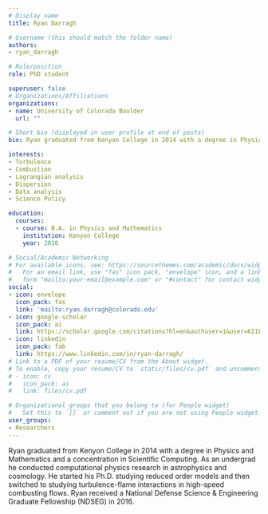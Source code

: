 ```yaml
---
# Display name
title: Ryan Darragh

# Username (this should match the folder name)
authors:
- ryan_darragh

# Role/position
role: PhD student

superuser: false
# Organizations/Affiliations
organizations:
- name: University of Colorado Boulder
  url: ""

# Short bio (displayed in user profile at end of posts)
bio: Ryan graduated from Kenyon College in 2014 with a degree in Physics and Mathematics and a concentration in Scientific Computing. As an undergrad he conducted computational physics research in astrophysics and cosmology. He started his Ph.D. studying reduced order models and then switched to studying turbulence-flame interactions in high-speed combusting flows. Ryan received a National Defense Science & Engineering Graduate Fellowship (NDSEG) in 2016.

interests:
- Turbulence
- Combustion
- Lagrangian analysis
- Dispersion
- Data analysis
- Science Policy

education:
  courses:
  - course: B.A. in Physics and Mathematics
    institution: Kenyon College
    year: 2010

# Social/Academic Networking
# For available icons, see: https://sourcethemes.com/academic/docs/widgets/#icons
#   For an email link, use "fas" icon pack, "envelope" icon, and a link in the
#   form "mailto:your-email@example.com" or "#contact" for contact widget.
social:
- icon: envelope
  icon_pack: fas
  link: 'mailto:ryan.darragh@colorado.edu'
- icon: google-scholar
  icon_pack: ai
  link: https://scholar.google.com/citations?hl=en&authuser=1&user=KI1FZOcAAAAJ
- icon: linkedin
  icon_pack: fab
  link: https://www.linkedin.com/in/ryan-darragh/
# Link to a PDF of your resume/CV from the About widget.
# To enable, copy your resume/CV to `static/files/cv.pdf` and uncomment the lines below.
# - icon: cv
#   icon_pack: ai
#   link: files/cv.pdf

# Organizational groups that you belong to (for People widget)
#   Set this to `[]` or comment out if you are not using People widget.
user_groups:
- Researchers
---
```


Ryan graduated from Kenyon College in 2014 with a degree in Physics and Mathematics and a concentration in Scientific Computing. As an undergrad he conducted computational physics research in astrophysics and cosmology. He started his Ph.D. studying reduced order models and then switched to studying turbulence-flame interactions in high-speed combusting flows. Ryan received a National Defense Science & Engineering Graduate Fellowship (NDSEG) in 2016.
